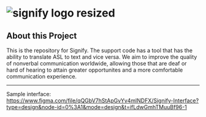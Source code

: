 
# ![signify logo resized](https://github.com/Tristkick1234/Signify/assets/40550566/85b584d8-0b3d-4648-9315-6a157a00ef3e)


## About this Project
This is the repository for Signify. The support code has a tool that has the ability to translate ASL to text and vice versa. We aim to improve the quality of nonverbal communication worldwide, allowing those that are deaf or hard of hearing to attain greater opportunites and a more comfortable communication experience.




------------------------------------------------------------------------------------------------------------------------------------
Sample interface: https://www.figma.com/file/qQGbV7hStApGvYv4mlNDFX/Signify-Interface?type=design&node-id=0%3A1&mode=design&t=ifLdwGmhTMuuBf96-1
